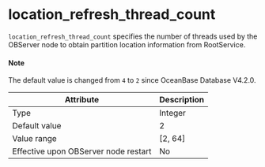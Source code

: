 # location_refresh_thread_count

`location_refresh_thread_count` specifies the number of threads used by the OBServer node to obtain partition location information from RootService.

<main id="notice" type='explain'>
  <h4>Note</h4>
  <p>The default value is changed from <code>4</code> to <code>2</code> since OceanBase Database V4.2.0. </p>
</main>

| **Attribute** | **Description** |
|------------------|-----------|
| Type | Integer |
| Default value | 2 |
| Value range | \[2, 64\] |
| Effective upon OBServer node restart | No |
